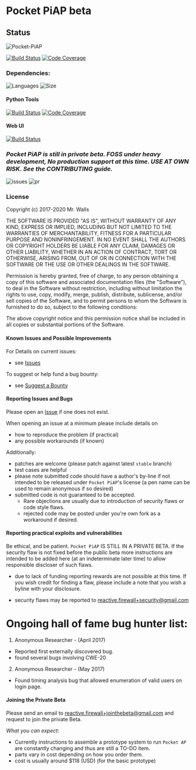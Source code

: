 # Pocket PiAP beta

## Status

![Pocket-PiAP](https://img.shields.io/badge/Pocket-PiAP-fc22be.svg)

[![Build Status](https://travis-ci.com/reactive-firewall/Pocket-PiAP.svg?branch=master)](https://travis-ci.com/reactive-firewall/Pocket-PiAP)
[![Code Coverage](https://codecov.io/gh/reactive-firewall/Pocket-PiAP/branch/stable/graph/badge.svg)](https://codecov.io/gh/reactive-firewall/Pocket-PiAP)


### Dependencies:

![Languages](https://img.shields.io/github/languages/count/reactive-firewall/Pocket-PiAP.svg)
![Size](https://img.shields.io/github/languages/code-size/reactive-firewall/Pocket-PiAP.svg)

#### Python Tools

[![Build Status](https://travis-ci.com/reactive-firewall/PiAP-python-tools.svg?branch=stable)](https://travis-ci.com/reactive-firewall/PiAP-python-tools)
[![Code Coverage](https://codecov.io/gh/reactive-firewall/PiAP-python-tools/branch/stable/graph/badge.svg)](https://codecov.io/gh/reactive-firewall/PiAP-python-tools/branch/stable/)

#### Web UI

[![Build Status](https://travis-ci.com/reactive-firewall/PiAP-Webroot.svg?branch=stable)](https://travis-ci.com/reactive-firewall/PiAP-Webroot)

### _Pocket PiAP is still in private beta. FOSS under heavy development, No production support at this time. USE AT OWN RISK. See the CONTRIBUTING guide._

![issues](https://img.shields.io/github/issues-raw/reactive-firewall/Pocket-PiAP.svg)
![pr](https://img.shields.io/github/issues-pr-raw/reactive-firewall/Pocket-PiAP.svg)

### License

Copyright (c) 2017-2020 Mr. Walls

THE SOFTWARE IS PROVIDED "AS IS", WITHOUT WARRANTY OF ANY KIND, EXPRESS OR
IMPLIED, INCLUDING BUT NOT LIMITED TO THE WARRANTIES OF MERCHANTABILITY,
FITNESS FOR A PARTICULAR PURPOSE AND NONINFRINGEMENT. IN NO EVENT SHALL THE
AUTHORS OR COPYRIGHT HOLDERS BE LIABLE FOR ANY CLAIM, DAMAGES OR OTHER
LIABILITY, WHETHER IN AN ACTION OF CONTRACT, TORT OR OTHERWISE, ARISING FROM,
OUT OF OR IN CONNECTION WITH THE SOFTWARE OR THE USE OR OTHER DEALINGS IN THE
SOFTWARE.

Permission is hereby granted, free of charge, to any person obtaining a copy
of this software and associated documentation files (the "Software"), to deal
in the Software without restriction, including without limitation the rights
to use, copy, modify, merge, publish, distribute, sublicense, and/or sell
copies of the Software, and to permit persons to whom the Software is
furnished to do so, subject to the following conditions:

The above copyright notice and this permission notice shall be included in all
copies or substantial portions of the Software.

#### Known Issues and Possible Improvements

For Details on current issues:
- see [Issues](https://github.com/reactive-firewall/Pocket-PiAP/issues)

To suggest or help fund a bug bounty:
- see [Suggest a Bounty](https://www.bountysource.com/teams/piap-bug-hunting/issue_suggestions/new)

#### Reporting Issues and Bugs

Please open an [Issue](https://github.com/reactive-firewall/Pocket-PiAP/issues) if one does not
exist.

When opening an issue at a minimum please include details on
 - how to reproduce the problem (if practical)
 - any possible workarounds (if known)

Additionally:
 - patches are welcome (please patch against latest `stable` branch)
 - test cases are helpful
 - please note submitted code should have a author's by-line if not intended to be released under `Pocket PiAP`'s license (a pen name can be used to remain anonymous if so desired)
 - submitted code is not guaranteed to be accepted.
   - Rare objections are usually due to introduction of security flaws or code style flaws.
   - rejected code may be posted under you're own fork as a workaround if desired.

#### Reporting practical exploits and vulnerabilities

Be ethical, and be patient. `Pocket PiAP` IS STILL IN A PRIVATE BETA. If the security flaw is not fixed before the public beta more instructions are intended to be added here (at an indeterminate later time) to allow responsible discloser of such flaws.

 - due to lack of funding reporting rewards are not possible at this time. If you wish credit for finding a flaw, please include a note that you wish a byline with your disclosure.

 - security flaws may be reported to reactive.firewall+security@gmail.com


# Ongoing hall of fame bug hunter list:
 1. Anonymous Researcher - (April 2017)
  - Reported first externally discovered bug.
  - found several bugs involving CWE-20
 2. Anonymous Researcher - (May 2017)
  - Found timing analysis bug that allowed enumeration of valid users on login page.
 
#### Joining the Private Beta

Please send an email to reactive.firewall+jointhebeta@gmail.com and request to join the private Beta.

_What you can expect_:
 - Currently instructions to assemble a prototype system to run `Pocket AP` are constantly changing and thus are still a TO-DO item.
 - parts vary in cost depending on how you order them.
 - cost is usually around $118 (USD) (for the basic prototype)


